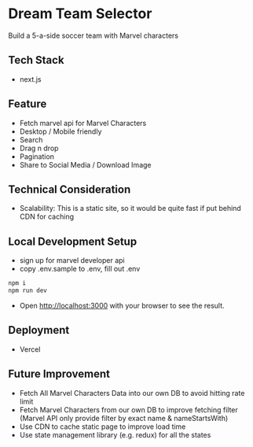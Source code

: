 # Dream Team Selector
Build a 5-a-side soccer team with Marvel characters

## Tech Stack
- next.js

## Feature
- Fetch marvel api for Marvel Characters
- Desktop / Mobile friendly
- Search
- Drag n drop
- Pagination
- Share to Social Media / Download Image

## Technical Consideration
- Scalability: This is a static site, so it would be quite fast if put behind CDN for caching

## Local Development Setup
- sign up for marvel developer api
- copy .env.sample to .env, fill out .env
```bash
npm i
npm run dev
```
- Open [http://localhost:3000](http://localhost:3000) with your browser to see the result.

## Deployment
- Vercel

## Future Improvement
- Fetch All Marvel Characters Data into our own DB to avoid hitting rate limit
- Fetch Marvel Characters from our own DB to improve fetching filter (Marvel API only provide filter by exact name & nameStartsWith)
- Use CDN to cache static page to improve load time
- Use state management library (e.g. redux) for all the states
